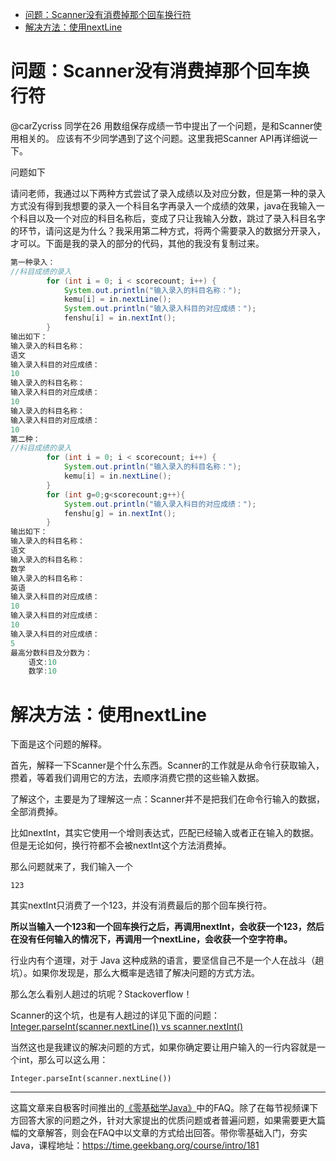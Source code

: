 - [问题：Scanner没有消费掉那个回车换行符](#%e9%97%ae%e9%a2%98scanner%e6%b2%a1%e6%9c%89%e6%b6%88%e8%b4%b9%e6%8e%89%e9%82%a3%e4%b8%aa%e5%9b%9e%e8%bd%a6%e6%8d%a2%e8%a1%8c%e7%ac%a6)
- [解决方法：使用nextLine](#%e8%a7%a3%e5%86%b3%e6%96%b9%e6%b3%95%e4%bd%bf%e7%94%a8nextline)

# 问题：Scanner没有消费掉那个回车换行符

@carZycriss 同学在26 用数组保存成绩一节中提出了一个问题，是和Scanner使用相关的。 应该有不少同学遇到了这个问题。这里我把Scanner API再详细说一下。


问题如下

   请问老师，我通过以下两种方式尝试了录入成绩以及对应分数，但是第一种的录入方式没有得到我想要的录入一个科目名字再录入一个成绩的效果，java在我输入一个科目以及一个对应的科目名称后，变成了只让我输入分数，跳过了录入科目名字的环节，请问这是为什么？我采用第二种方式，将两个需要录入的数据分开录入，才可以。下面是我的录入的部分的代码，其他的我没有复制过来。

```java
第一种录入： 
//科目成绩的录入  
        for (int i = 0; i < scorecount; i++) {
            System.out.println("输入录入的科目名称：");
            kemu[i] = in.nextLine();
            System.out.println("输入录入科目的对应成绩：");
            fenshu[i] = in.nextInt();
        }
输出如下：
输入录入的科目名称：
语文
输入录入科目的对应成绩：
10
输入录入的科目名称：
输入录入科目的对应成绩：
10
输入录入的科目名称：
输入录入科目的对应成绩：
10
第二种：
//科目成绩的录入
        for (int i = 0; i < scorecount; i++) {
            System.out.println("输入录入的科目名称：");
            kemu[i] = in.nextLine();
        }
        for (int g=0;g<scorecount;g++){
            System.out.println("输入录入科目的对应成绩：");
            fenshu[g] = in.nextInt();
        }
输出如下：
输入录入的科目名称：
语文
输入录入的科目名称：
数学
输入录入的科目名称：
英语
输入录入科目的对应成绩：
10
输入录入科目的对应成绩：
10
输入录入科目的对应成绩：
5
最高分数科目及分数为：
    语文:10
    数学:10
```

# 解决方法：使用nextLine

下面是这个问题的解释。

首先，解释一下Scanner是个什么东西。Scanner的工作就是从命令行获取输入，攒着，等着我们调用它的方法，去顺序消费它攒的这些输入数据。

了解这个，主要是为了理解这一点：Scanner并不是把我们在命令行输入的数据，全部消费掉。

比如nextInt，其实它使用一个增则表达式，匹配已经输入或者正在输入的数据。但是无论如何，换行符都不会被nextInt这个方法消费掉。

那么问题就来了，我们输入一个

```
123

```
其实nextInt只消费了一个123，并没有消费最后的那个回车换行符。

**所以当输入一个123和一个回车换行之后，再调用nextInt，会收获一个123，然后在没有任何输入的情况下，再调用一个nextLine，会收获一个空字符串。**

行业内有个道理，对于 Java 这种成熟的语言，要坚信自己不是一个人在战斗（趟坑）。如果你发现是，那么大概率是选错了解决问题的方式方法。

那么怎么看别人趟过的坑呢？Stackoverflow！

Scanner的这个坑，也是有人趟过的详见下面的问题： [Integer.parseInt(scanner.nextLine()) vs scanner.nextInt()](https://stackoverflow.com/questions/26586489/integer-parseintscanner-nextline-vs-scanner-nextint)

当然这也是我建议的解决问题的方式，如果你确定要让用户输入的一行内容就是一个int，那么可以这么用：

```
Integer.parseInt(scanner.nextLine())
```



***

这篇文章来自极客时间推出的[《零基础学Java》](https://time.geekbang.org/course/intro/181)中的FAQ。除了在每节视频课下方回答大家的问题之外，针对大家提出的优质问题或者普遍问题，如果需要更大篇幅的文章解答，则会在FAQ中以文章的方式给出回答。带你零基础入门，夯实Java，课程地址：https://time.geekbang.org/course/intro/181


